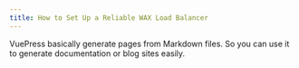 ```yaml
---
title: How to Set Up a Reliable WAX Load Balancer
---
```


VuePress basically generate pages from Markdown files. So you can use it to generate documentation or blog sites easily.

